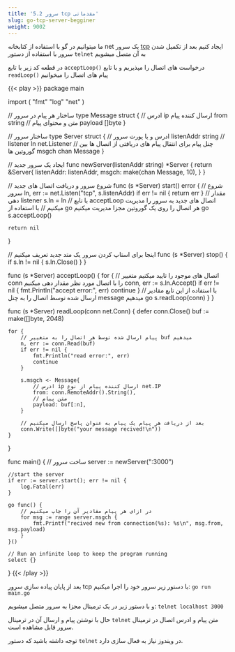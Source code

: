 ```yaml
---
title: '5.2 سرور tcp مقدماتی'
slug: go-tcp-server-begginer
weight: 9002
---
```


ما میتوانیم در گو با استفاده از کتابخانه  net یک سرور [tcp](https://fa.wikipedia.org/wiki/%D9%BE%D8%B1%D9%88%D8%AA%DA%A9%D9%84_%D9%87%D8%AF%D8%A7%DB%8C%D8%AA_%D8%A7%D9%86%D8%AA%D9%82%D8%A7%D9%84) ایجاد کنیم
بعد از تکمیل شدن سرور با استفاده از دستور `telnet` به آن متصل میشویم

در قطعه کد زیر
با تابع `acceptLoop()` درخواست های اتصال را مپذیریم
و با تابع `readLoop()` پیام های اتصال را میخوانیم


{{< play >}}
package main

import (
	"fmt"
	"log"
	"net"
)

// ساختار هر پیام در سرور
type Message struct {
	// ادرس ip ارسال کننده پیام
	from string
	// متن و محتوای پیام
	payload []byte
}

// ساختار سرور
type Server struct {
	// ادرس و یا پورت سرور
	listenAddr string
	// listener
	ln net.Listener
	// چنل پیام برای انتقال پیام های دریافتی از اتصال ها بین گوروتین ها
	msgch chan Message
}

// ایجاد یک سرور جدید
func newServer(listenAddr string) *Server {
	return &Server{
		listenAddr: listenAddr,
		msgch:      make(chan Message, 10),
	}
}

// شروع سرور و دریافت اتصال های جدید
func (s *Server) start() error {
	// شروع سرور
	ln, err := net.Listen("tcp", s.listenAddr)
	if err != nil {
		return err
	}
	// مقدار دهی listener
	s.ln = ln
	// با تابع acceptLoop اتصال های جدید به سرور را مدیریت میکنیم
	// با استفاده از go هر اتصال را روی یک گوروتین مجزا مدیریت میکنیم
	go s.acceptLoop()

	return nil
}

// اینجا برای استاپ کردن سرور یک متد جدید تعریف میکنیم
func (s *Server) stop() {
	if s.ln != nil {
		s.ln.Close()
	}
}

func (s *Server) acceptLoop() {
	for {
		// اتصال های موجود را تایید میکنیم متغییر conn را با اتصال مورد نظر مقدار دهی میکنیم
		conn, err := s.ln.Accept()
		if err != nil {
			fmt.Println("accept error:", err)
			continue
		}
		// با استفاده از این تابع مقادیر ارسال شده توسط اتصال را به چنل message میدهیم
		go s.readLoop(conn)
	}
}

func (s *Server) readLoop(conn net.Conn) {
	defer conn.Close()
	buf := make([]byte, 2048)

	for {
		// پیام ارسال شده توسط هر اتصال را به متغییر buf میدهیم
		n, err := conn.Read(buf)
		if err != nil {
			fmt.Println("read error:", err)
			continue
		}

		s.msgch <- Message{
			// ادرس ip ارسال کننده پیام از نوع net.IP
			from: conn.RemoteAddr().String(),
			// متن پیام
			payload: buf[:n],
		}

		// بعد از دریافت هر پیام یک پیام به عنوان پاسخ ارسال میکنیم
		conn.Write([]byte("your message recived!\n"))
	}
}

func main() {
	// ساخت سرور
	server := newServer(":3000")

	//start the server
	if err := server.start(); err != nil {
		log.Fatal(err)
	}

	go func() {
		// در ازای هر پیام مقادیر آن را چاپ میکنیم
		for msg := range server.msgch {
			fmt.Printf("recived new from connection(%s): %s\n", msg.from, msg.payload)
		}
	}()

	// Run an infinite loop to keep the program running
	select {}

}
{{< /play >}}

بعد از پایان پیاده سازی سرور tcp
با دستور زیر سرور خود را اجرا میکنیم:
`go run main.go`

و با دستور زیر در یک ترمینال مجزا به سرور متصل میشویم:
`telnet localhost 3000`

حال با نوشتن پیام و ارسال آن در ترمینال `telnet` متن پیام و ادرس اتصال در ترمینال سرور قابل مشاهده است.

توجه داشته باشید که دستور ‍`telnet` در ویندوز نیاز به فعال سازی دارد.
